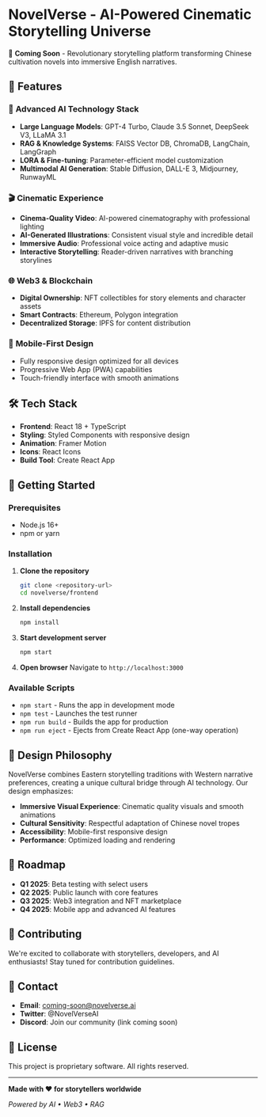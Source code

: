 # NovelVerse - AI-Powered Cinematic Storytelling Universe

🚀 **Coming Soon** - Revolutionary storytelling platform transforming Chinese cultivation novels into immersive English narratives.

## 🌟 Features

### 🤖 **Advanced AI Technology Stack**
- **Large Language Models**: GPT-4 Turbo, Claude 3.5 Sonnet, DeepSeek V3, LLaMA 3.1
- **RAG & Knowledge Systems**: FAISS Vector DB, ChromaDB, LangChain, LangGraph
- **LORA & Fine-tuning**: Parameter-efficient model customization
- **Multimodal AI Generation**: Stable Diffusion, DALL-E 3, Midjourney, RunwayML

### 🎬 **Cinematic Experience**
- **Cinema-Quality Video**: AI-powered cinematography with professional lighting
- **AI-Generated Illustrations**: Consistent visual style and incredible detail
- **Immersive Audio**: Professional voice acting and adaptive music
- **Interactive Storytelling**: Reader-driven narratives with branching storylines

### 🌐 **Web3 & Blockchain**
- **Digital Ownership**: NFT collectibles for story elements and character assets
- **Smart Contracts**: Ethereum, Polygon integration
- **Decentralized Storage**: IPFS for content distribution

### 📱 **Mobile-First Design**
- Fully responsive design optimized for all devices
- Progressive Web App (PWA) capabilities
- Touch-friendly interface with smooth animations

## 🛠 Tech Stack

- **Frontend**: React 18 + TypeScript
- **Styling**: Styled Components with responsive design
- **Animation**: Framer Motion
- **Icons**: React Icons
- **Build Tool**: Create React App

## 🚀 Getting Started

### Prerequisites
- Node.js 16+ 
- npm or yarn

### Installation

1. **Clone the repository**
   ```bash
   git clone <repository-url>
   cd novelverse/frontend
   ```

2. **Install dependencies**
   ```bash
   npm install
   ```

3. **Start development server**
   ```bash
   npm start
   ```

4. **Open browser**
   Navigate to `http://localhost:3000`

### Available Scripts

- `npm start` - Runs the app in development mode
- `npm test` - Launches the test runner
- `npm run build` - Builds the app for production
- `npm run eject` - Ejects from Create React App (one-way operation)

## 🎨 Design Philosophy

NovelVerse combines Eastern storytelling traditions with Western narrative preferences, creating a unique cultural bridge through AI technology. Our design emphasizes:

- **Immersive Visual Experience**: Cinematic quality visuals and smooth animations
- **Cultural Sensitivity**: Respectful adaptation of Chinese novel tropes
- **Accessibility**: Mobile-first responsive design
- **Performance**: Optimized loading and rendering

## 🔮 Roadmap

- **Q1 2025**: Beta testing with select users
- **Q2 2025**: Public launch with core features
- **Q3 2025**: Web3 integration and NFT marketplace
- **Q4 2025**: Mobile app and advanced AI features

## 🤝 Contributing

We're excited to collaborate with storytellers, developers, and AI enthusiasts! Stay tuned for contribution guidelines.

## 📧 Contact

- **Email**: coming-soon@novelverse.ai
- **Twitter**: @NovelVerseAI
- **Discord**: Join our community (link coming soon)

## 📄 License

This project is proprietary software. All rights reserved.

---

**Made with ❤️ for storytellers worldwide**

*Powered by AI • Web3 • RAG*
